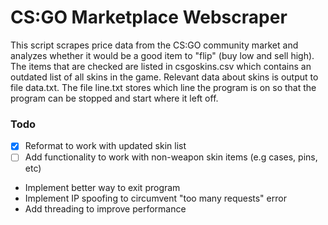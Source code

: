 # CS:GO Marketplace Webscraper
This script scrapes price data from the CS:GO community market and analyzes whether it would be a good item to "flip" (buy low and sell high). The items that are checked are listed in csgoskins.csv which contains an outdated list of all skins in the game. Relevant data about skins is output to file data.txt. The file line.txt stores which line the program is on so that the program can be stopped and start where it left off. 

### Todo
- [x] Reformat to work with updated skin list
- [ ] Add functionality to work with non-weapon skin items (e.g cases, pins, etc)
* Implement better way to exit program
* Implement IP spoofing to circumvent "too many requests" error
* Add threading to improve performance
